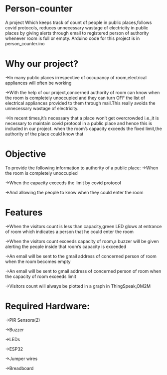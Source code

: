 # Person-counter

  A project Which keeps track of count of people in public places,follows covid protocols,
reduces unnecessary wastage of electricity in public places by giving alerts through email
to registered person of authority whenever room is full or empty.
Arduino code for this project is in person_counter.ino

# Why our project?

->In many public places irrespective of occupancy of room,electrical appliances will often be working

->With the help of our project,concerned authority of room can know when the room is completely unoccupied and they can turn OFF the list of electrical appliances provided to them through mail.This really avoids the unnecessary wastage of electricity.

->In recent times,it’s necessary that a place won’t get overcrowded i.e.,it is necessary to maintain covid protocol in a public place and hence this is included in our project.
 when the room’s capacity exceeds the fixed limit,the authority of the place could know that

# Objective

To provide the following information to authority of a public place:
->When the room is completely unoccupied

->When the capacity exceeds the limit by covid protocol

->And allowing the people to know when they could enter the room

# Features

->When the visitors count is less than  capacity,green LED glows at entrance of room which indicates a person that he could enter the room

->When the visitors count exceeds capacity of room,a buzzer will be given alerting the people inside that room’s capacity is exceeded

->An email will be sent to the gmail address of concerned person of room when the room becomes empty

->An email will be sent to  gmail address of concerned person of room when the capacity of room exceeds limit

->Visitors count will always be plotted in a graph in ThingSpeak,OM2M
  
# Required Hardware:

->PIR Sensors(2)

->Buzzer

->LEDs

->ESP32

->Jumper wires

->Breadboard
